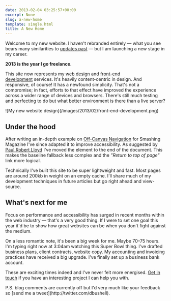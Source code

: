 ```yaml
---
date: 2013-02-04 03:25:57+00:00
excerpt: None
slug: a-new-home
template: single.html
title: A New Home
---
```


Welcome to my new website. I haven't rebranded entirely — what you see bears many similarities to [updates past](http://dbushell.com/2012/02/27/spring-cleaning-redesigning-dbushell-com/) — but I am launching a new stage in my career.

**2013 is the year I go freelance.**

This site now represents my [web design](/responsive-design/) and [front-end development](/front-end-development/) services. It's heavily content-centric in design. And responsive, of course! It has a newfound simplicity. That's not a compromise; in fact, efforts to that effect have improved the experience across a wider range of devices and browsers. There's still much testing and perfecting to do but what better environment is there than a live server?

<p class="post__image">![My new website design](/images/2013/02/front-end-development.png)</p>




## Under the hood


After writing an in-depth example on [Off-Canvas Navigation](http://coding.smashingmagazine.com/2013/01/15/off-canvas-navigation-for-responsive-website/) for Smashing Magazine I've since adapted it to improve accessibility. As suggested by [Paul Robert Lloyd](http://www.paulrobertlloyd.com/) I've moved the element to the end of the document. This makes the baseline fallback less complex and the _"Return to top of page"_ link more logical.

Technically I've built this site to be super lightweight and fast. Most pages are around 200kb in weight on an empty cache. I'll share much of my development techniques in future articles but go right ahead and view-source.


## What's next for me


Focus on performance and accessibility has surged in recent months within the web industry — that's a very good thing. If I were to set one goal this year it'd be to show how great websites can be when you don't fight against the medium.

On a less romantic note, it's been a big week for me. Maybe 70–75 hours. I'm typing right now at 3:04am watching this Super Bowl thing. I've drafted business plans, client contracts, website copy. My accounting and invoicing practices have received a big upgrade. I've finally set up a business bank account.

These are exciting times indeed and I've never felt more energised. [Get in touch](/contact/) if you have an interesting project I can help you with.

<p class="p--small">P.S. blog comments are currently off but I'd very much like your feedback so [send me a tweet](http://twitter.com/dbushell).</p>

